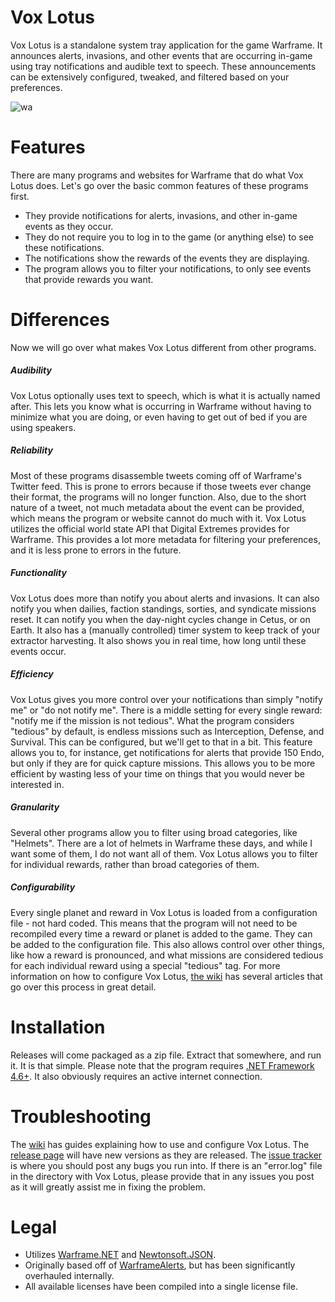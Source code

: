 # Vox Lotus
Vox Lotus is a standalone system tray application for the game Warframe. It announces alerts, invasions, and other events that are occurring in-game using tray notifications and audible text to speech. These announcements can be extensively configured, tweaked, and filtered based on your preferences.

![wa](https://i.imgur.com/yZps01I.jpg)

# Features
There are many programs and websites for Warframe that do what Vox Lotus does. Let's go over the basic common features of these programs first.
* They provide notifications for alerts, invasions, and other in-game events as they occur.
* They do not require you to log in to the game (or anything else) to see these notifications.
* The notifications show the rewards of the events they are displaying.
* The program allows you to filter your notifications, to only see events that provide rewards you want.

# Differences
Now we will go over what makes Vox Lotus different from other programs.
##### Audibility
Vox Lotus optionally uses text to speech, which is what it is actually named after. This lets you know what is occurring in Warframe without having to minimize what you are doing, or even having to get out of bed if you are using speakers.

##### Reliability
Most of these programs disassemble tweets coming off of Warframe's Twitter feed. This is prone to errors because if those tweets ever change their format, the programs will no longer function. Also, due to the short nature of a tweet, not much metadata about the event can be provided, which means the program or website cannot do much with it. Vox Lotus utilizes the official world state API that Digital Extremes provides for Warframe. This provides a lot more metadata for filtering your preferences, and it is less prone to errors in the future.

##### Functionality
Vox Lotus does more than notify you about alerts and invasions. It can also notify you when dailies, faction standings, sorties, and syndicate missions reset. It can notify you when the day-night cycles change in Cetus, or on Earth. It also has a (manually controlled) timer system to keep track of your extractor harvesting. It also shows you in real time, how long until these events occur.

##### Efficiency
Vox Lotus gives you more control over your notifications than simply "notify me" or "do not notify me". There is a middle setting for every single reward: "notify me if the mission is not tedious". What the program considers "tedious" by default, is endless missions such as Interception, Defense, and Survival. This can be configured, but we'll get to that in a bit. This feature allows you to, for instance, get notifications for alerts that provide 150 Endo, but only if they are for quick capture missions. This allows you to be more efficient by wasting less of your time on things that you would never be interested in.

##### Granularity
Several other programs allow you to filter using broad categories, like "Helmets". There are a lot of helmets in Warframe these days, and while I want some of them, I do not want all of them. Vox Lotus allows you to filter for individual rewards, rather than broad categories of them.

##### Configurability
Every single planet and reward in Vox Lotus is loaded from a configuration file - not hard coded. This means that the program will not need to be recompiled every time a reward or planet is added to the game. They can be added to the configuration file. This also allows control over other things, like how a reward is pronounced, and what missions are considered tedious for each individual reward using a special "tedious" tag. For more information on how to configure Vox Lotus, [the wiki](https://github.com/Arsonide/VoxLotus/wiki) has several articles that go over this process in great detail.

# Installation
Releases will come packaged as a zip file. Extract that somewhere, and run it. It is that simple. Please note that the program requires [.NET Framework 4.6+](https://www.microsoft.com/net/download/framework). It also obviously requires an active internet connection.

# Troubleshooting
The [wiki](https://github.com/Arsonide/VoxLotus/wiki) has guides explaining how to use and configure Vox Lotus. The [release page](https://github.com/Arsonide/VoxLotus/releases) will have new versions as they are released. The [issue tracker](https://github.com/Arsonide/VoxLotus/issues) is where you should post any bugs you run into. If there is an "error.log" file in the directory with Vox Lotus, please provide that in any issues you post as it will greatly assist me in fixing the problem.

# Legal
* Utilizes [Warframe.NET](https://github.com/WFCD/warframe-net) and [Newtonsoft.JSON](https://github.com/JamesNK/Newtonsoft.Json).
* Originally based off of [WarframeAlerts](https://github.com/thquinn/WarframeAlerts), but has been significantly overhauled internally.
* All available licenses have been compiled into a single license file.